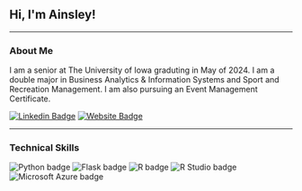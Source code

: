 ## Hi, I'm Ainsley!

---  

### About Me

I am a senior at The University of Iowa graduting in May of 2024. I am a double major in Business Analytics & Information Systems and Sport and Recreation Management. I am also pursuing an Event Management Certificate.

[![Linkedin Badge](https://img.shields.io/badge/-LinkedIn-0e76a8?style=flat-square&logo=Linkedin&logoColor=white)](https://www.linkedin.com/in/ainsleyshird/) [![Website Badge](https://img.shields.io/badge/Website-3b5998?style=flat-square&logo=google-chrome&logoColor=white)](https://ainsleyshird.com/)

---  

### Technical Skills
![Python badge](https://img.shields.io/static/v1?message=Python&logo=Python&labelColor=3776AB&color=3776AB&logoColor=white&label=%20&style=for-the-badge) ![Flask badge](https://img.shields.io/static/v1?message=Flask&logo=Flask&logoColor=000&label&style=for-the-badge&color=eee) ![R badge](https://img.shields.io/static/v1?message=R%20programming&logo=R&logoColor=3776AB&label&style=for-the-badge&color=eee) ![R Studio badge](https://img.shields.io/static/v1?message=R%20Studio&logo=RStudio&labelColor=75AADB&color=75AADB&logoColor=white&label=%20&style=for-the-badge) ![Microsoft Azure badge](https://img.shields.io/static/v1?message=Azure&logo=Microsoft%20Azure&labelColor=0078D4&color=0078D4&logoColor=white&label=%20&style=for-the-badge) 